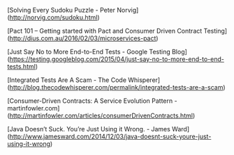 [Solving Every Sudoku Puzzle - Peter Norvig]
(http://norvig.com/sudoku.html)

[Pact 101 – Getting started with Pact and Consumer Driven Contract Testing]
(http://dius.com.au/2016/02/03/microservices-pact)

[Just Say No to More End-to-End Tests - Google Testing Blog]
(https://testing.googleblog.com/2015/04/just-say-no-to-more-end-to-end-tests.html)

[Integrated Tests Are A Scam - The Code Whisperer]
(http://blog.thecodewhisperer.com/permalink/integrated-tests-are-a-scam)

[Consumer-Driven Contracts: A Service Evolution Pattern - martinfowler.com]
(http://martinfowler.com/articles/consumerDrivenContracts.html)

[Java Doesn’t Suck. You’re Just Using it Wrong. - James Ward]
(http://www.jamesward.com/2014/12/03/java-doesnt-suck-youre-just-using-it-wrong)
